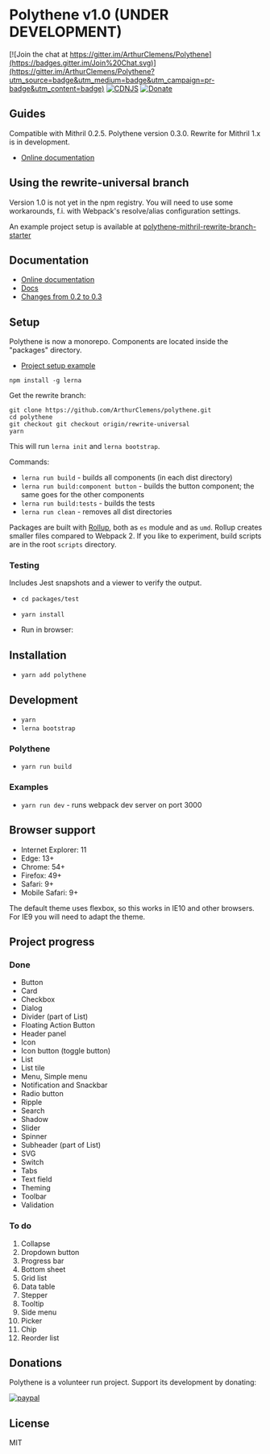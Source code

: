 # Polythene v1.0 (UNDER DEVELOPMENT)

[![Join the chat at https://gitter.im/ArthurClemens/Polythene](https://badges.gitter.im/Join%20Chat.svg)](https://gitter.im/ArthurClemens/Polythene?utm_source=badge&utm_medium=badge&utm_campaign=pr-badge&utm_content=badge)
[![CDNJS](https://img.shields.io/cdnjs/v/polythene.svg)](https://cdnjs.com/libraries/polythene)
[![Donate](https://img.shields.io/badge/Donate-PayPal-green.svg)](https://www.paypal.com/cgi-bin/webscr?cmd=_donations&business=9ZXKVTQSW3AFA&lc=NL&item_name=Arthur%20Clemens&item_number=polythene&currency_code=EUR&bn=PP%2dDonationsBF%3abtn_donateCC_LG%2egif%3aNonHosted)

## Guides

Compatible with Mithril 0.2.5. Polythene version 0.3.0. Rewrite for Mithril 1.x is in development.


* [Online documentation](http://polythene.js.org)

## Using the rewrite-universal branch

Version 1.0 is not yet in the npm registry. You will need to use some workarounds, f.i. with Webpack's resolve/alias configuration settings.

An example project setup is available at [polythene-mithril-rewrite-branch-starter](https://github.com/ArthurClemens/polythene-mithril-rewrite-branch-starter)



## Documentation

* [Online documentation](http://polythene.js.org)
* [Docs](https://github.com/ArthurClemens/polythene/blob/master/packages/docs/)
* [Changes from 0.2 to 0.3](https://github.com/ArthurClemens/polythene/blob/master/packages/docs/changes.md)



## Setup

Polythene is now a monorepo. Components are located inside the "packages" directory.


* [Project setup example](https://github.com/ArthurClemens/Polythene-setup)


```
npm install -g lerna
```

Get the rewrite branch:

```
git clone https://github.com/ArthurClemens/polythene.git
cd polythene
git checkout git checkout origin/rewrite-universal
yarn
```

This will run `lerna init` and `lerna bootstrap`.

Commands:

* `lerna run build` - builds all components (in each dist directory)
* `lerna run build:component button` - builds the button component; the same goes for the other components
* `lerna run build:tests` - builds the tests
* `lerna run clean` - removes all dist directories

Packages are built with [Rollup](http://rollupjs.org), both as `es` module and as `umd`. Rollup creates smaller files compared to Webpack 2. If you like to experiment, build scripts are in the root `scripts` directory.



### Testing

Includes Jest snapshots and a viewer to verify the output.

* `cd packages/test`
* `yarn install`

* Run in browser:

## Installation

* `yarn add polythene`



## Development

* `yarn`
* `lerna bootstrap`

### Polythene

* `yarn run build`

### Examples

* `yarn run dev` - runs webpack dev server on port 3000



## Browser support

* Internet Explorer: 11
* Edge: 13+
* Chrome: 54+
* Firefox: 49+
* Safari: 9+
* Mobile Safari: 9+


The default theme uses flexbox, so this works in IE10 and other browsers. For IE9 you will need to adapt the theme.



## Project progress

### Done

* Button
* Card
* Checkbox
* Dialog
* Divider (part of List)
* Floating Action Button
* Header panel
* Icon
* Icon button (toggle button)
* List
* List tile
* Menu, Simple menu
* Notification and Snackbar
* Radio button
* Ripple
* Search
* Shadow
* Slider
* Spinner
* Subheader (part of List)
* SVG
* Switch
* Tabs
* Text field
* Theming
* Toolbar
* Validation

### To do

1. Collapse
1. Dropdown button
1. Progress bar
1. Bottom sheet
1. Grid list
1. Data table
1. Stepper
1. Tooltip
1. Side menu
1. Picker
1. Chip
1. Reorder list


## Donations

Polythene is a volunteer run project. Support its development by donating:

[![paypal](https://www.paypalobjects.com/en_US/i/btn/btn_donateCC_LG.gif)](https://www.paypal.com/cgi-bin/webscr?cmd=_donations&business=9ZXKVTQSW3AFA&lc=NL&item_name=Arthur%20Clemens&item_number=polythene&currency_code=EUR&bn=PP%2dDonationsBF%3abtn_donateCC_LG%2egif%3aNonHosted)


## License

MIT
